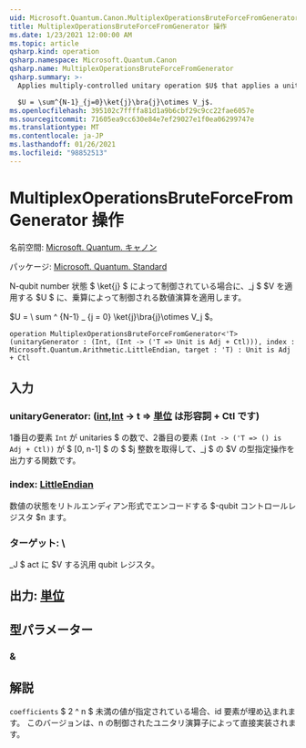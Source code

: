```yaml
---
uid: Microsoft.Quantum.Canon.MultiplexOperationsBruteForceFromGenerator
title: MultiplexOperationsBruteForceFromGenerator 操作
ms.date: 1/23/2021 12:00:00 AM
ms.topic: article
qsharp.kind: operation
qsharp.namespace: Microsoft.Quantum.Canon
qsharp.name: MultiplexOperationsBruteForceFromGenerator
qsharp.summary: >-
  Applies multiply-controlled unitary operation $U$ that applies a unitary $V_j$ when controlled by n-qubit number state $\ket{j}$.

  $U = \sum^{N-1}_{j=0}\ket{j}\bra{j}\otimes V_j$.
ms.openlocfilehash: 395102c7ffffa81d1a9b6cbf29c9cc22fae6057e
ms.sourcegitcommit: 71605ea9cc630e84e7ef29027e1f0ea06299747e
ms.translationtype: MT
ms.contentlocale: ja-JP
ms.lasthandoff: 01/26/2021
ms.locfileid: "98852513"
---
```

# <a name="multiplexoperationsbruteforcefromgenerator-operation"></a>MultiplexOperationsBruteForceFromGenerator 操作

名前空間: [Microsoft. Quantum. キャノン](xref:Microsoft.Quantum.Canon)

パッケージ: [Microsoft. Quantum. Standard](https://nuget.org/packages/Microsoft.Quantum.Standard)


N-qubit number 状態 $ \ket{j} $ によって制御されている場合に、_j $ $V を適用する $U $ に、乗算によって制御される数値演算を適用します。

$U = \ sum ^ {N-1} _ {j = 0} \ket{j}\bra{j}\otimes V_j $。

```qsharp
operation MultiplexOperationsBruteForceFromGenerator<'T> (unitaryGenerator : (Int, (Int -> ('T => Unit is Adj + Ctl))), index : Microsoft.Quantum.Arithmetic.LittleEndian, target : 'T) : Unit is Adj + Ctl
```


## <a name="input"></a>入力

### <a name="unitarygenerator--intint---t--unit--is-adj--ctl"></a>unitaryGenerator: ([int](xref:microsoft.quantum.lang-ref.int),[Int](xref:microsoft.quantum.lang-ref.int) -> t => [単位](xref:microsoft.quantum.lang-ref.unit)  は形容詞 + Ctl です)

1番目の要素 `Int` が unitaries $ の数で、2番目の要素 `(Int -> ('T => () is Adj + Ctl))` が $ [0, n-1] $ の $ $j 整数を取得して、_j $ の $V の型指定操作を出力する関数です。


### <a name="index--littleendian"></a>index: [LittleEndian](xref:Microsoft.Quantum.Arithmetic.LittleEndian)

数値の状態をリトルエンディアン形式でエンコードする $-qubit コントロールレジスタ $n ます。


### <a name="target--t"></a>ターゲット: \

_J $ act に $V する汎用 qubit レジスタ。



## <a name="output--unit"></a>出力: [単位](xref:microsoft.quantum.lang-ref.unit)



## <a name="type-parameters"></a>型パラメーター

### <a name="t"></a>&



## <a name="remarks"></a>解説

`coefficients` $ 2 ^ n $ 未満の値が指定されている場合、id 要素が埋め込まれます。 このバージョンは、n の制御されたユニタリ演算子によって直接実装されます。